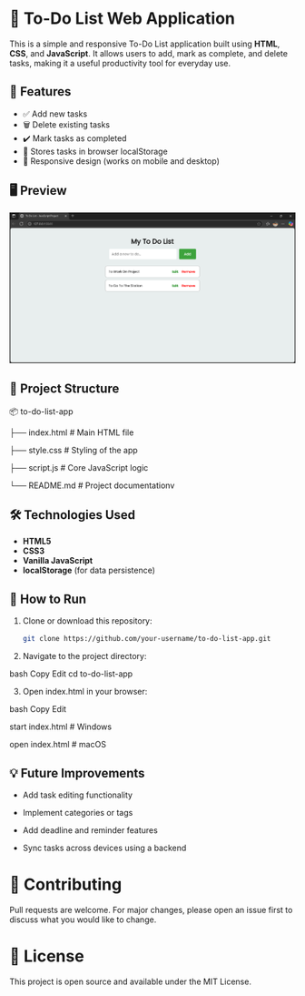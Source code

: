 # 📝 To-Do List Web Application

This is a simple and responsive To-Do List application built using **HTML**, **CSS**, and **JavaScript**. It allows users to add, mark as complete, and delete tasks, making it a useful productivity tool for everyday use.

## 🚀 Features

- ✅ Add new tasks
- 🗑️ Delete existing tasks
- ✔️ Mark tasks as completed
- 💾 Stores tasks in browser localStorage
- 📱 Responsive design (works on mobile and desktop)

## 🖥️ Preview

![App Screenshot](https://github.com/abhishek-kumar837/OIBSIP_Web-Devlopment-and-Designing_3/blob/main/TO%20Do%20List%20picture.png?raw=true)
## 📁 Project Structure

📦 to-do-list-app

├── index.html # Main HTML file

├── style.css # Styling of the app

├── script.js # Core JavaScript logic

└── README.md # Project documentationv


## 🛠️ Technologies Used

- **HTML5**
- **CSS3**
- **Vanilla JavaScript**
- **localStorage** (for data persistence)

## 📌 How to Run

1. Clone or download this repository:
   ```bash
   git clone https://github.com/your-username/to-do-list-app.git
2. Navigate to the project directory:

bash
Copy
Edit
cd to-do-list-app  


3. Open index.html in your browser:

bash
Copy
Edit

start index.html   # Windows

open index.html    # macOS  


## 💡 Future Improvements
- Add task editing functionality

- Implement categories or tags

- Add deadline and reminder features

- Sync tasks across devices using a backend

# 🤝 Contributing
Pull requests are welcome. For major changes, please open an issue first to discuss what you would like to change.

# 📄 License
This project is open source and available under the MIT License.


